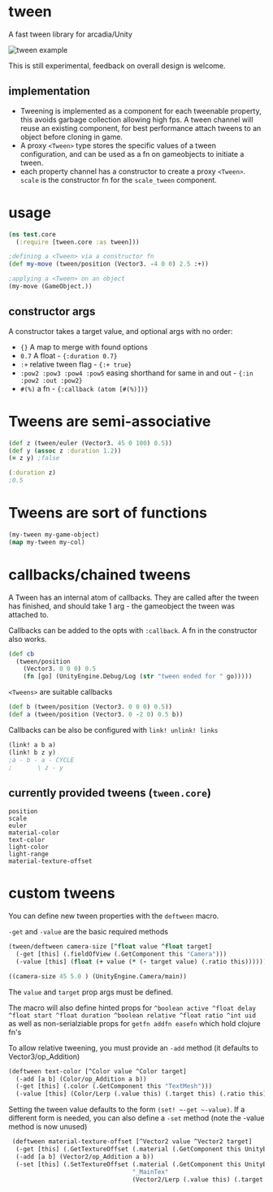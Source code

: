 # tween
A fast tween library for arcadia/Unity

![tween example](http://selfsamegames.com/gifs/img/bubb23.gif)

This is still experimental, feedback on overall design is welcome.

## implementation

* Tweening is implemented as a component for each tweenable property, this avoids garbage collection allowing high fps.  A tween channel will reuse an existing component, for best performance attach tweens to an object before cloning in game.
* A proxy ```<Tween>``` type stores the specific values of a tween configuration, and can be used as a fn on gameobjects to initiate a tween.
* each property channel has a constructor to create a proxy ```<Tween>```. ```scale``` is the constructor fn for the ```scale_tween``` component.

# usage
```clj
(ns test.core
  (:require [tween.core :as tween]))

;defining a <Tween> via a constructor fn
(def my-move (tween/position (Vector3. -4 0 0) 2.5 :+))

;applying a <Tween> on an object
(my-move (GameObject.))
```

## constructor args
A constructor takes a target value, and optional args with no order:
  * ```{}``` A map to merge with found options
  * ```0.7``` A float - ```{:duration 0.7}```
  * ```:+``` relative tween flag - ```{:+ true}```
  * ```:pow2 :pow3 :pow4 :pow5``` easing shorthand for same in and out - ```{:in :pow2 :out :pow2}```
  * ```#(%)``` a fn - ```{:callback (atom [#(%)])}```

# Tweens are semi-associative
```clj
(def z (tween/euler (Vector3. 45 0 100) 0.5))
(def y (assoc z :duration 1.2))
(= z y) ;false

(:duration z)
;0.5
```

# Tweens are sort of functions
```clj
(my-tween my-game-object)
(map my-tween my-col)
```


# callbacks/chained tweens

A Tween has an internal atom of callbacks. They are called after the tween has finished, and should take 1 arg - the gameobject the tween was attached to.

Callbacks can be added to the opts with ```:callback```. A fn in the constructor also works.

```clj
(def cb 
  (tween/position 
    (Vector3. 0 0 0) 0.5 
    (fn [go] (UnityEngine.Debug/Log (str "tween ended for " go)))))
```

```<Tweens>``` are suitable callbacks
```clj
(def b (tween/position (Vector3. 0 0 0) 0.5))
(def a (tween/position (Vector3. 0 -2 0) 0.5 b))
```

Callbacks can be also be configured with ```link! unlink! links```
```clj
(link! a b a)
(link! b z y)
;a - b - a - CYCLE
;       \ z - y
```


## currently provided tweens (```tween.core```)
```
position 
scale
euler 
material-color 
text-color 
light-color 
light-range 
material-texture-offset
```


# custom tweens
You can define new tween properties with the ```deftween``` macro.

```-get``` and ```-value``` are the basic required methods
```clj
(tween/deftween camera-size [^float value ^float target]
  (-get [this] (.fieldOfView (.GetComponent this "Camera")))
  (-value [this] (float (+ value (* (- target value) (.ratio this))))))

((camera-size 45 5.0 ) (UnityEngine.Camera/main))
```

The ```value``` and ```target``` prop args must be defined.

The macro will also define hinted props for 
```^boolean active ^float delay ^float start ^float duration ^boolean relative ^float ratio ^int uid```
as well as non-serialziable props for ```getfn addfn easefn``` which hold clojure fn's

To allow relative tweening, you must provide an ```-add``` method (it defaults to Vector3/op_Addition)

```clj
(deftween text-color [^Color value ^Color target]
  (-add [a b] (Color/op_Addition a b))
  (-get [this] (.color (.GetComponent this "TextMesh")))
  (-value [this] (Color/Lerp (.value this) (.target this) (.ratio this))))
 ```

Setting the tween value defaults to the form ```(set! ~-get ~-value)```. If a different form is needed, you can also define a ```-set``` method (note the -value method is now unused)

```clj
 (deftween material-texture-offset [^Vector2 value ^Vector2 target] 
  (-get [this] (.GetTextureOffset (.material (.GetComponent this UnityEngine.Renderer) "_MainTex")))
  (-add [a b] (Vector2/op_Addition a b))
  (-set [this] (.SetTextureOffset (.material (.GetComponent this UnityEngine.Renderer)) 
                                  "_MainTex" 
                                  (Vector2/Lerp (.value this) (.target this) (.ratio this)))))
 ```


